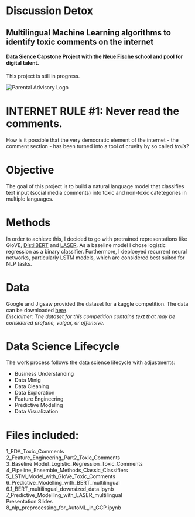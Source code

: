 # Discussion Detox
## Multilingual Machine Learning algorithms to identify toxic comments on the internet

#### Data Sience Capstone Project with the [Neue Fische](https://www.neuefische.de/) school and pool for digital talent.

This project is still in progress. 

![Parental Advisory Logo](https://media.npr.org/assets/img/2010/10/29/parental-advisory_custom-d61ea6192ebc478d3a7ff147dbbe3e884ebcb5ac-s800-c85.jpg)

# INTERNET RULE #1: Never read the comments.

How is it possible that the very democratic element of the internet - the comment section - has been turned into a tool of cruelty by so called *trolls*?

# Objective 

The goal of this project is to build a natural language model that classifies text input (social media comments) into toxic and non-toxic catetegories in multiple languages.

# Methods
In order to achieve this, I decided to go with pretrained representations like GloVE, [DistilBERT](https://huggingface.co/distilbert-base-multilingual-cased) and [LASER](https://research.fb.com/downloads/laser-language-agnostic-sentence-representations/). As a baseline model I chose logistic regression as a binary classifier. Furthermore, I deploeyed recurrent neural networks, particularly LSTM models, which are considered best suited for NLP tasks.

# Data

Google and Jigsaw provided the dataset for a kaggle competition. The data can be downloaded [here](https://www.kaggle.com/c/jigsaw-multilingual-toxic-comment-classification/overview).<br/>
*Disclaimer: The dataset for this competition contains text that may be considered profane, vulgar, or offensive.*

# Data Science Lifecycle

The work process follows the data science lifecycle with adjustments:
+ Business Understanding
+ Data Minig
+ Data Cleaning 
+ Data Exploration
+ Feature Engineering
+ Predictive Modeling 
+ Data Visualization

# Files included:
1_EDA_Toxic_Comments <br/>
2_Feature_Engineering_Part2_Toxic_Comments <br/>
3_Baseline Model_Logistic_Regression_Toxic_Comments<br/>
4_Pipeline_Ensemble_Methods_Classic_Classifiers<br/>
5_LSTM_Model_with_GloVe_Toxic_Comments<br/>
6_Predictive_Modelling_with_BERT_multilingual<br/>
6.1_BERT_multilingual_downsized_data.ipynb<br/>
7_Predictive_Modelling_with_LASER_multilingual<br/>
Presentation Slides<br/>
8_nlp_preprocessing_for_AutoML_in_GCP.ipynb<br/>
